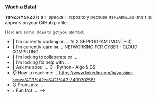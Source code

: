 ### Wach a Batal 

**YsN23/YSN23** is a ✨ _special_ ✨ repository because its `README.md` (this file) appears on your GitHub profile.

Here are some ideas to get you started:

- 🔭 I’m currently working on ...
ALX SE PROGRAM (MONTH 3)
- 🌱 I’m currently learning ...
NETWORKING FOR CYBER - CLOUD COMPUTING
- 👯 I’m looking to collaborate on ...
- 🤔 I’m looking for help with ...
- 💬 Ask me about ...
C - Python - Algo & DS
- 📫 How to reach me: ...
https://www.linkedin.com/in/yassine-benza%C3%A2za%C3%A2-840970256/
- 😄 Pronouns: ...
- ⚡ Fun fact: ...
-->
